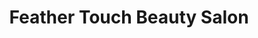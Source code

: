 ---
title: "Feather Touch Beauty Salon"
url: /secunderabad/feather-touch-beauty-salon/
shop: Kosmetik
---